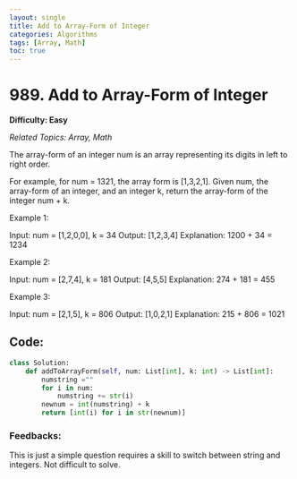 ```yaml
---
layout: single
title: Add to Array-Form of Integer
categories: Algorithms
tags: [Array, Math]
toc: true
---
```


# 989. Add to Array-Form of Integer

**Difficulty: Easy**

*Related Topics: Array, Math*

The array-form of an integer num is an array representing its digits in left to right order.

For example, for num = 1321, the array form is [1,3,2,1].
Given num, the array-form of an integer, and an integer k, return the array-form of the integer num + k.

 
Example 1:

Input: num = [1,2,0,0], k = 34
Output: [1,2,3,4]
Explanation: 1200 + 34 = 1234

Example 2:

Input: num = [2,7,4], k = 181
Output: [4,5,5]
Explanation: 274 + 181 = 455

Example 3:

Input: num = [2,1,5], k = 806
Output: [1,0,2,1]
Explanation: 215 + 806 = 1021


## Code:
```python
class Solution:
    def addToArrayForm(self, num: List[int], k: int) -> List[int]:
        numstring =""
        for i in num:
            numstring += str(i)
        newnum = int(numstring) + k
        return [int(i) for i in str(newnum)]
```        
### Feedbacks: 
This is just a simple question requires a skill to switch between string and integers. Not difficult to solve.       